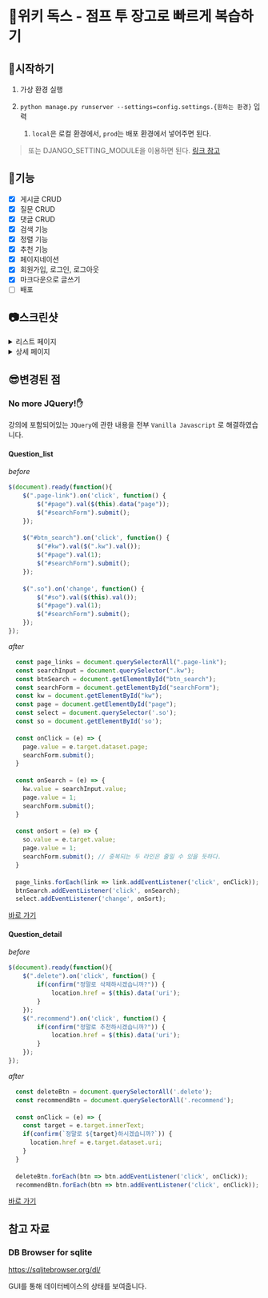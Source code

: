 # 📗위키 독스 - 점프 투 장고로 빠르게 복습하기

## 🛵시작하기

1. 가상 환경 실행
   
2. `python manage.py runserver --settings=config.settings.{원하는 환경}` 입력
   1. `local`은 로컬 환경에서, `prod`는 배포 환경에서 넣어주면 된다.
   
> 또는 DJANGO_SETTING_MODULE을 이용하면 된다. [링크 참고](https://wikidocs.net/75560#_1)

## 🎨기능

- [x] 게시글 CRUD
- [x] 질문 CRUD
- [x] 댓글 CRUD
- [x] 검색 기능
- [x] 정렬 기능
- [x] 추천 기능
- [x] 페이지네이션
- [x] 회원가입, 로그인, 로그아웃
- [x] 마크다운으로 글쓰기
- [ ] 배포

## 📷스크린샷

<details>
    <summary>리스트 페이지</summary>
    <img src="./screenshots/list.png">
</details>

<details>
    <summary>상세 페이지</summary>
    <img src="./screenshots/detail.png">
</details>

## 😎변경된 점

### No more JQuery!✋

강의에 포함되어있는 `JQuery`에 관한 내용을 전부 `Vanilla Javascript` 로 해결하였습니다.

#### Question_list

*before*
```js
$(document).ready(function(){
    $(".page-link").on('click', function() {
        $("#page").val($(this).data("page"));
        $("#searchForm").submit();
    });

    $("#btn_search").on('click', function() {
        $("#kw").val($(".kw").val());
        $("#page").val(1);
        $("#searchForm").submit();
    });

    $(".so").on('change', function() {
        $("#so").val($(this).val());
        $("#page").val(1);
        $("#searchForm").submit();
    });
});
```

*after*
```js
  const page_links = document.querySelectorAll(".page-link");
  const searchInput = document.querySelector(".kw");
  const btnSearch = document.getElementById("btn_search");
  const searchForm = document.getElementById("searchForm");
  const kw = document.getElementById("kw");
  const page = document.getElementById("page");
  const select = document.querySelector('.so');
  const so = document.getElementById('so');

  const onClick = (e) => {
    page.value = e.target.dataset.page;
    searchForm.submit();
  }

  const onSearch = (e) => {    
    kw.value = searchInput.value;
    page.value = 1;
    searchForm.submit();
  }

  const onSort = (e) => {
    so.value = e.target.value;
    page.value = 1;
    searchForm.submit(); // 중복되는 두 라인은 줄일 수 있을 듯하다.
  }

  page_links.forEach(link => link.addEventListener('click', onClick));
  btnSearch.addEventListener('click', onSearch);
  select.addEventListener('change', onSort);
```

[바로 가기](https://github.com/CaesiumY/jump-to-django/blob/f8fa952a35522a6f5421e65ec23a4fa8fb166feb/templates/pybo/question_list.html#L135)


#### Question_detail

*before*
```js
$(document).ready(function(){
    $(".delete").on('click', function() {
        if(confirm("정말로 삭제하시겠습니까?")) {
            location.href = $(this).data('uri');
        }
    });
    $(".recommend").on('click', function() {
        if(confirm("정말로 추천하시겠습니까?")) {
            location.href = $(this).data('uri');
        }
    });
});
```
*after*
```js
  const deleteBtn = document.querySelectorAll('.delete');
  const recommendBtn = document.querySelectorAll('.recommend');
  
  const onClick = (e) => {    
    const target = e.target.innerText;
    if(confirm(`정말로 ${target}하시겠습니까?`)) {      
      location.href = e.target.dataset.uri;
    }
  }

  deleteBtn.forEach(btn => btn.addEventListener('click', onClick));
  recommendBtn.forEach(btn => btn.addEventListener('click', onClick));

```

[바로 가기](https://github.com/CaesiumY/jump-to-django/blob/f8fa952a35522a6f5421e65ec23a4fa8fb166feb/templates/pybo/question_detail.html#L232)

## 참고 자료

### DB Browser for sqlite

https://sqlitebrowser.org/dl/

 GUI를 통해 데이터베이스의 상태를 보여줍니다.